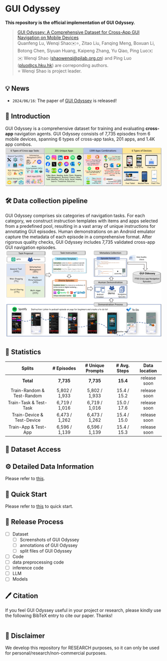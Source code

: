 # GUI Odyssey

**This repository is the official implementation of GUI Odyssey.**

> [GUI Odyssey: A Comprehensive Dataset for Cross-App GUI Navigation on Mobile Devices](ARXIV_LINK)  
> Quanfeng Lu, Wenqi Shao✉️⭐️, Zitao Liu, Fanqing Meng, Boxuan Li, Botong Chen, Siyuan Huang, Kaipeng Zhang, Yu Qiao, Ping Luo✉️  
> ✉️  Wenqi Shao (shaowenqi@pjlab.org.cn) and Ping Luo (pluo@cs.hku.hk) are correponding authors.   
> ⭐️ Wenqi Shao is project leader.   


## 💡 News

- `2024/06/16`: The paper of [GUI Odyssey](ARXIV_LINK) is released! 
<!-- And check our [project page]()! -->

## 🔆 Introduction
GUI Odyssey is a comprehensive dataset for training and evaluating **cross-app** navigation agents. GUI Odyssey consists of 7,735 episodes from 6 mobile devices, spanning 6 types of cross-app tasks, 201 apps, and 1.4K app combos.
![overview](assets/dataset_overview.jpg)







<!-- [x] Create the git repository. -->

## 🛠️ Data collection pipeline 
GUI Odyssey comprises six categories of navigation tasks. For each category, we construct instruction templates with items and apps selected from a predefined pool, resulting in a vast array of unique instructions for annotating GUI episodes. Human demonstrations on an Android emulator capture the metadata of each episode in a comprehensive format. After rigorous quality checks, GUI Odyssey includes 7,735 validated cross-app GUI navigation episodes.
![pipeline](assets/pipeline.png)




## 📝 Statistics

<center>

Splits                      | # Episodes        | # Unique Prompts  | # Avg. Steps     | Data location
:---------:                 | :---------:       | :-----------:     | :--------------: | :-----------:
**Total**                   | **7,735**         | **7,735**         | **15.4**         | release soon
Train-Random \& Test-Random | 5,802 / 1,933     | 5,802 / 1,933     | 15.4 / 15.2      | release soon
Train-Task \& Test-Task     | 6,719 / 1,016     | 6,719 / 1,016     | 15.0 / 17.6      | release soon
Train-Device \& Test-Device | 6,473 / 1,262     | 6,473 / 1,262     | 15.4 / 15.0      | release soon
Train-App \& Test-App       | 6,596 / 1,139     | 6,596 / 1,139     | 15.4 / 15.3      | release soon

</center>

## 💫 Dataset Access


## ⚙️ Detailed Data Information
Please refer to [this](introduction.md).



## 🚀 Quick Start

Please refer to [this](Quickstart.md) to quick start.

## 📖 Release Process

- [ ] Dataset
  - [ ] Screenshots of GUI Odyssey
  - [ ] annotations of GUI Odyssey
  - [ ] split files of GUI Odyssey
- [ ]  Code
  - [ ] data preprocessing code
  - [ ] inference code
  - [ ] LLM
- [ ]  Models

## 🖊️ Citation 
If you feel GUI Odyssey useful in your project or research, please kindly use the following BibTeX entry to cite our paper. Thanks!
```bib

```

## 📢 Disclaimer

We develop this repository for RESEARCH purposes, so it can only be used for personal/research/non-commercial purposes.